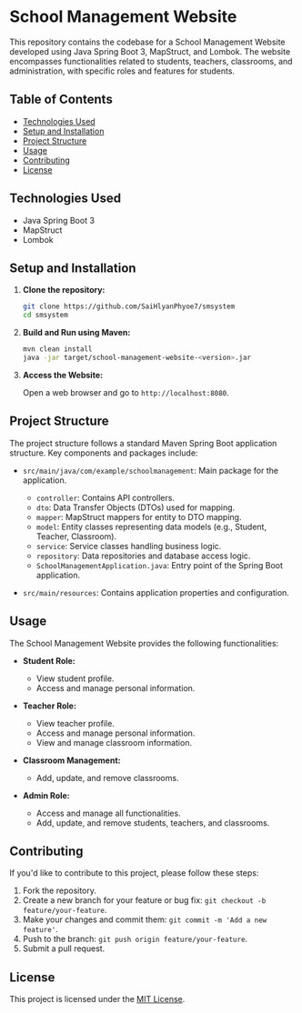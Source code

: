 # School Management Website

This repository contains the codebase for a School Management Website developed using Java Spring Boot 3, MapStruct, and Lombok. The website encompasses functionalities related to students, teachers, classrooms, and administration, with specific roles and features for students.

## Table of Contents

- [Technologies Used](#technologies-used)
- [Setup and Installation](#setup-and-installation)
- [Project Structure](#project-structure)
- [Usage](#usage)
- [Contributing](#contributing)
- [License](#license)

## Technologies Used

- Java Spring Boot 3
- MapStruct
- Lombok

## Setup and Installation

1. **Clone the repository:**

   ```bash
   git clone https://github.com/SaiHlyanPhyoe7/smsystem
   cd smsystem
   ```

2. **Build and Run using Maven:**

   ```bash
   mvn clean install
   java -jar target/school-management-website-<version>.jar
   ```

3. **Access the Website:**

   Open a web browser and go to `http://localhost:8080`.

## Project Structure

The project structure follows a standard Maven Spring Boot application structure. Key components and packages include:

- `src/main/java/com/example/schoolmanagement`: Main package for the application.

  - `controller`: Contains API controllers.
  - `dto`: Data Transfer Objects (DTOs) used for mapping.
  - `mapper`: MapStruct mappers for entity to DTO mapping.
  - `model`: Entity classes representing data models (e.g., Student, Teacher, Classroom).
  - `service`: Service classes handling business logic.
  - `repository`: Data repositories and database access logic.
  - `SchoolManagementApplication.java`: Entry point of the Spring Boot application.

- `src/main/resources`: Contains application properties and configuration.

## Usage

The School Management Website provides the following functionalities:

- **Student Role:**

  - View student profile.
  - Access and manage personal information.

- **Teacher Role:**

  - View teacher profile.
  - Access and manage personal information.
  - View and manage classroom information.

- **Classroom Management:**

  - Add, update, and remove classrooms.

- **Admin Role:**
  - Access and manage all functionalities.
  - Add, update, and remove students, teachers, and classrooms.

## Contributing

If you'd like to contribute to this project, please follow these steps:

1. Fork the repository.
2. Create a new branch for your feature or bug fix: `git checkout -b feature/your-feature`.
3. Make your changes and commit them: `git commit -m 'Add a new feature'`.
4. Push to the branch: `git push origin feature/your-feature`.
5. Submit a pull request.

## License

This project is licensed under the [MIT License](LICENSE).
